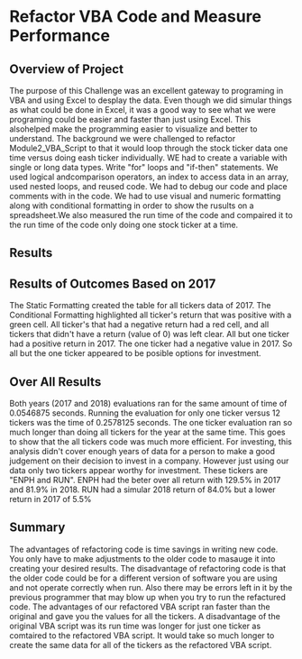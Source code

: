 # Refactor VBA Code and Measure Performance
## Overview of Project
  The purpose of this Challenge  was an excellent gateway to programing in VBA and using Excel to desplay the data. Even though we did simular things as what could be done in Excel, it was a good way to see what we were programing could be easier and faster than just using Excel. This alsohelped make the programming easier to visualize and better to understand.
The background we were challenged to refactor Module2_VBA_Script to that it would loop through the stock ticker data one time versus doing eash ticker individually. WE had to create a variable with single or long data types. Write "for" loops and "if-then" statements.  We used logical andcomparison operators, an index to access data in an array, used nested loops, and reused code.  We had to debug our code and place comments
with in the code. We had to use visual and numeric formatting along with conditional formatting in order to show the rusults on a spreadsheet.We also measured the run time of the code and compaired it to the run time of the code only doing one stock ticker at a time.
 ## Results
 ## Results of Outcomes Based on 2017
   The Static Formatting created the table for all tickers data of 2017.  The Conditional Formatting highlighted all ticker's return that was 
   positive with a green cell.  All ticker's that had a negative return had a red cell, and all tickers that didn't have a return (value of 0)
   was left clear. All but one ticker had a positive return in 2017.  The one ticker had a negative value in 2017. So all but the one ticker
   appeared to be posible options for investment.
 ## Over All Results
  Both years (2017 and 2018) evaluations ran for the same amount of time of 0.0546875 seconds.  Running the evaluation for only one ticker versus
    12 tickers was the time of 0.2578125 seconds.  The one ticker evaluation ran so much longer than doing all tickers for the year at the same 
    time. This goes to show that the all tickers code was much more efficient. For investing, this analysis didn't cover enough years of data for
    a person to make a good judgement on their decision to invest in a company.  However just using our data only two tickers appear worthy for 
    investment. These tickers are "ENPH and RUN".  ENPH had the beter over all return with 129.5% in 2017 and 81.9% in 2018. RUN had a simular 
    2018 return of 84.0% but a lower return in 2017 of 5.5%
 ## Summary
  The advantages of refactoring code is time savings in writing new code. You only have to make adjustments to the older code to masauge it into creating your desired results.  The disadvantage of refactoring code is that the older code could be for a different version of software you are using and not operate correctly when run.  Also there may be errors left in it by the previous programmer that may blow up when you try to run the refactured code. The advantages of our refactored VBA script ran faster than the original and gave you the values for all the tickers.  A disadvantage of the original VBA script was its run time was longer for just one ticker as comtaired to the refactored VBA script.  It would take so much longer to create the same data for all of the tickers as the refactored VBA script.
 
 
